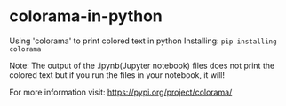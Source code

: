 # colorama-in-python
Using 'colorama' to print colored text in python
Installing: 
```pip installing colorama```

Note:
The output of the .ipynb(Jupyter notebook) files does not print the colored text but if you run the files in your notebook, it will!

For more information visit:
https://pypi.org/project/colorama/
